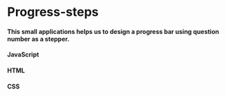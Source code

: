# Progress-steps

#### This small applications helps us to design a progress bar using question number as a stepper.

#### JavaScript

#### HTML

#### CSS

